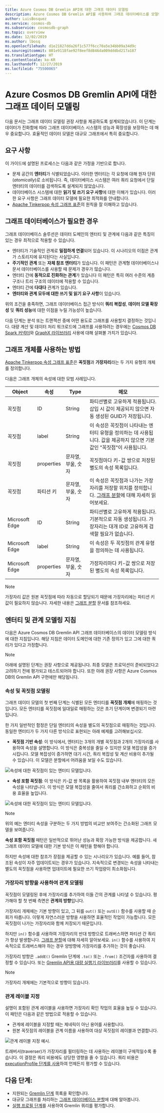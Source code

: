 ```yaml
---
title: Azure Cosmos DB Gremlin API에 대한 그래프 데이터 모델링
description: Azure Cosmos DB Gremlin API를 사용하여 그래프 데이터베이스를 모델링하는 방법을 알아봅니다. 이 문서에서는 그래프 데이터베이스와 모범 사례를 사용하여 엔터티 및 관계를 모델링하는 경우를 설명합니다.
author: LuisBosquez
ms.service: cosmos-db
ms.subservice: cosmosdb-graph
ms.topic: overview
ms.date: 12/02/2019
ms.author: lbosq
ms.openlocfilehash: d1e21827dda26f1c577f6cc70a5e34bb09a34d9c
ms.sourcegitcommit: 801e9118fae92f8eef8d846da009dddbd217a187
ms.translationtype: HT
ms.contentlocale: ko-KR
ms.lasthandoff: 12/27/2019
ms.locfileid: "75500065"
---
```

# <a name="graph-data-modeling-for-azure-cosmos-db-gremlin-api"></a>Azure Cosmos DB Gremlin API에 대한 그래프 데이터 모델링

다음 문서는 그래프 데이터 모델링 권장 사항을 제공하도록 설계되었습니다. 이 단계는 데이터가 진화함에 따라 그래프 데이터베이스 시스템의 성능과 확장성을 보장하는 데 매우 중요합니다. 효율적인 데이터 모델은 대규모 그래프에서 특히 중요합니다.

## <a name="requirements"></a>요구 사항

이 가이드에 설명된 프로세스는 다음과 같은 가정을 기반으로 합니다.
 * 문제 공간의 **엔터티**가 식별되었습니다. 이러한 엔터티는 각 요청에 대해 원자 단위(_atomically_)로 소비됩니다. 즉, 데이터베이스 시스템은 여러 쿼리 요청에서 단일 엔터티의 데이터를 검색하도록 설계되지 않았습니다.
 * 데이터베이스 시스템에 대한 **읽기 및 쓰기 요구 사항**에 대한 이해가 있습니다. 이러한 요구 사항은 그래프 데이터 모델에 필요한 최적화를 안내합니다.
 * [Apache Tinkerpop 속성 그래프 표준](https://tinkerpop.apache.org/docs/current/reference/#graph-computing)의 원칙을 잘 이해하고 있습니다.

## <a name="when-do-i-need-a-graph-database"></a>그래프 데이터베이스가 필요한 경우

그래프 데이터베이스 솔루션은 데이터 도메인의 엔터티 및 관계에 다음과 같은 특징이 있는 경우 최적으로 적용할 수 있습니다. 

* 엔터티가 기술적인 관계로 **밀접하게 연결**되어 있습니다. 이 시나리오의 이점은 관계가 스토리지에 유지된다는 사실입니다.
* **주기적인 관계** 또는 **자체 참조 엔터티**가 있습니다. 이 패턴은 관계형 데이터베이스나 문서 데이터베이스를 사용할 때 문제가 경우가 많습니다.
* 엔터티 간에 **동적으로 진화하는 관계**가 있습니다 이 패턴은 특히 여러 수준의 계층 구조나 트리 구조의 데이터에 적용할 수 있습니다.
* 엔터티 간에 **다대다** 관계가 있습니다.
* **엔터티와 관계 모두에 대한 쓰기 및 읽기 요구 사항**이 있습니다. 

위의 조건을 충족하면, 그래프 데이터베이스 접근 방식이 **쿼리 복잡성**, **데이터 모델 확장성** 및 **쿼리 성능**에 대한 이점을 누릴 가능성이 높습니다.

다음 단계는 분석 또는 트랜잭션 중에 어떤 용도로 그래프를 사용할지 결정하는 것입니다. 대량 계산 및 데이터 처리 워크로드에 그래프를 사용하려는 경우에는 [Cosmos DB Spark 커넥터](https://docs.microsoft.com/azure/cosmos-db/spark-connector)와 [GraphX 라이브러리](https://spark.apache.org/graphx/) 사용에 대해 살펴볼 가치가 있습니다. 

## <a name="how-to-use-graph-objects"></a>그래프 개체를 사용하는 방법

[Apache Tinkerpop 속성 그래프 표준](https://tinkerpop.apache.org/docs/current/reference/#graph-computing)은 **꼭짓점**과 **가장자리**라는 두 가지 유형의 개체를 정의합니다. 

다음은 그래프 개체의 속성에 대한 모범 사례입니다.

| Object | 속성 | Type | 메모 |
| --- | --- | --- |  --- |
| 꼭짓점 | ID | String | 파티션별로 고유하게 적용됩니다. 삽입 시 값이 제공되지 않으면 자동 생성된 GUID가 저장됩니다. |
| 꼭짓점 | label | String | 이 속성은 꼭짓점이 나타내는 엔터티 유형을 정의하는 데 사용됩니다. 값을 제공하지 않으면 기본값인 "꼭짓점"이 사용됩니다. |
| 꼭짓점 | properties | 문자열, 부울, 숫자 | 꼭짓점마다 키-값 쌍으로 저장된 별도의 속성 목록입니다. |
| 꼭짓점 | 파티션 키 | 문자열, 부울, 숫자 | 이 속성은 꼭짓점과 나가는 가장자리를 저장할 위치를 정의합니다. [그래프 분할](graph-partitioning.md)에 대해 자세히 읽어보세요. |
| Microsoft Edge | ID | String | 파티션별로 고유하게 적용됩니다. 기본적으로 자동 생성됩니다. 가장자리는 대개 ID로 고유하게 검색할 필요가 없습니다. |
| Microsoft Edge | label | String | 이 속성은 두 꼭짓점의 관계 유형을 정의하는 데 사용됩니다. |
| Microsoft Edge | properties | 문자열, 부울, 숫자 | 가장자리마다 키-값 쌍으로 저장된 별도의 속성 목록입니다. |

> [!NOTE]
> 가장자리 값은 원본 꼭짓점에 따라 자동으로 할당되기 때문에 가장자리에는 파티션 키 값이 필요하지 않습니다. 자세한 내용은 [그래프 분할](graph-partitioning.md) 문서를 참조하세요.

## <a name="entity-and-relationship-modeling-guidelines"></a>엔터티 및 관계 모델링 지침

다음은 Azure Cosmos DB Gremlin API 그래프 데이터베이스의 데이터 모델링 방식에 대한 지침입니다. 해당 지침은 데이터 도메인에 대한 기존 정의가 있고 그에 대한 쿼리가 있다고 가정합니다.

> [!NOTE]
> 아래에 설명된 단계는 권장 사항으로 제공됩니다. 최종 모델은 프로덕션이 준비되었다고 고려하기 전에 평가되고 테스트되어야 합니다. 또한 아래 권장 사항은 Azure Cosmos DB의 Gremlin API 구현에만 해당됩니다. 

### <a name="modeling-vertices-and-properties"></a>속성 및 꼭짓점 모델링 

그래프 데이터 모델의 첫 번째 단계는 식별된 모든 엔터티를 **꼭짓점 개체**에 매핑하는 것입니다. 모든 엔터티를 꼭짓점에 일대일로 매핑하는 것은 초기 단계이며 변경되기 마련입니다.

한 가지 일반적인 함정은 단일 엔터티의 속성을 별도의 꼭짓점으로 매핑하는 것입니다. 동일한 엔터티가 두 가지 다른 방식으로 표현되는 아래 예제를 고려해보십시오.

* **꼭짓점 기반 속성**: 이 방식에서, 엔터티는 3개의 개별 꼭짓점과 2개의 가장자리를 사용하여 속성을 설명합니다. 이 방식은 중복성을 줄일 수 있지만 모델 복잡성을 증가시킵니다. 모델 복잡성이 증가하면 대기 시간, 쿼리 복잡성 및 계산 비용이 추가될 수 있습니다. 이 모델은 분할에서 어려움을 보일 수도 있습니다.

![속성에 대한 꼭짓점이 있는 엔터티 모델입니다.](./media/graph-modeling/graph-modeling-1.png)

* **속성 포함 꼭짓점**: 이 방식은 키-값 쌍 목록을 활용하여 꼭짓점 내부 엔터티의 모든 속성을 나타냅니다. 이 방식은 모델 복잡성을 줄여서 쿼리를 간소화하고 순회의 비용 효율을 높입니다.

![속성에 대한 꼭짓점이 있는 엔터티 모델입니다.](./media/graph-modeling/graph-modeling-2.png)

> [!NOTE]
> 위의 예는 엔터티 속성을 구분하는 두 가지 방법의 비교만 보여주는 간소화된 그래프 모델을 보여줍니다.

**속성 포함 꼭짓점** 패턴은 일반적으로 뛰어난 성능과 확장 가능한 방식을 제공합니다. 새 그래프 데이터 모델에 대한 기본 방식은 이 패턴을 향해야 합니다.

하지만 속성에 대한 참조가 장점을 제공할 수 있는 시나리오가 있습니다. 예를 들어, 참조된 속성이 자주 업데이트되는 경우가 있습니다. 지속적으로 변경되는 속성을 나타내는 별도의 꼭짓점을 사용하면 업데이트에 필요한 쓰기 작업량이 최소화됩니다.

### <a name="relationship-modeling-with-edge-directions"></a>가장자리 방향을 사용하여 관계 모델링

꼭짓점이 모델링된 후에 가장자리를 추가하여 이들 간의 관계를 나타낼 수 있습니다. 평가해야 할 첫 번째 측면은 **관계의 방향**입니다. 

가장자리 개체에는 기본 방향이 있고, 그 뒤를 `out()` 또는 `outE()` 함수를 사용할 때 순회가 따릅니다. 이렇게 자연스러운 방향을 사용하면 효율적인 작업이 가능합니다. 모든 꼭짓점이 나가는 가장자리와 함께 저장되기 때문입니다. 

하지만 `in()` 함수를 사용하여 가장자리의 반대 방향으로 트래버스하면 파티션 간 쿼리가 항상 발생합니다. [그래프 분할](graph-partitioning.md)에 대해 자세히 알아보세요. `in()` 함수를 사용하여 지속적으로 트래버스해야 하는 경우 양방향에 가장자리를 추가하는 것이 좋습니다.

가장자리 방향은 `.addE()` Gremlin 단계에 `.to()` 또는 `.from()` 조건자를 사용하여 결정할 수 있습니다. 또는 [Gremlin API용 대량 실행기 라이브러리](bulk-executor-graph-dotnet.md)를 사용할 수 있습니다.

> [!NOTE]
> 가장자리 개체에는 기본적으로 방향이 있습니다.

### <a name="relationship-labeling"></a>관계 레이블 지정

설명이 포함된 관계 레이블을 사용하면 가장자리 확인 작업의 효율을 높일 수 있습니다. 이 패턴은 다음과 같은 방법으로 적용할 수 있습니다.
* 관계에 레이블을 지정할 때는 제네릭이 아닌 용어를 사용합니다.
* 원본 꼭짓점의 레이블을 관계 이름을 사용하여 대상 꼭짓점의 레이블과 연결합니다.

![관계 레이블 지정 예시.](./media/graph-modeling/graph-modeling-3.png)

트래버서(traverser)가 가장자리를 필터링하는 데 사용하는 레이블이 구체적일수록 좋습니다. 이 결정은 쿼리 비용에도 상당한 영향을 줄 수 있습니다. 쿼리 비용은 [executionProfile 단계를 사용](graph-execution-profile.md)하여 언제든지 평가할 수 있습니다.


## <a name="next-steps"></a>다음 단계: 
* 지원되는 [Gremlin 단계](gremlin-support.md) 목록을 확인합니다.
* 대규모 그래프를 처리하는 [그래프 데이터베이스 분할](graph-partitioning.md)에 대해 알아봅니다.
* [실행 프로필 단계](graph-execution-profile.md)를 사용하여 Gremlin 쿼리를 평가합니다.
